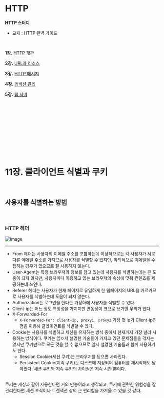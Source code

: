 # HTTP

<b>HTTP 스터디</b>

- 교재 : HTTP 완벽 가이드
<br>

<b>1장.</b> [HTTP 개관](https://github.com/Nhahan/HTTP/wiki/1%EC%9E%A5.-HTTP-%EA%B0%9C%EA%B4%80)

<b>2장.</b> [URL과 리소스](https://github.com/Nhahan/HTTP/wiki/2%EC%9E%A5.-URL%EA%B3%BC-%EB%A6%AC%EC%86%8C%EC%8A%A4)

<b>3장.</b> [HTTP 메시지](https://github.com/Nhahan/HTTP/wiki/3%EC%9E%A5.-HTTP-%EB%A9%94%EC%8B%9C%EC%A7%80)

<b>4장.</b> [커넥션 관리](https://github.com/Nhahan/HTTP/wiki/4%EC%9E%A5.-TCP-%EC%BB%A4%EB%84%A5%EC%85%98)

<b>5장.</b> [웹 서버](https://github.com/Nhahan/HTTP/wiki/5%EC%9E%A5.-%EC%9B%B9%EC%84%9C%EB%B2%84)

<br><br><br><br><br><br><br><br><br><br>

# 11장. 클라이언트 식별과 쿠키

<br>

## 사용자를 식별하는 방법

<br>

### HTTP 헤더

![image](https://user-images.githubusercontent.com/81916648/150960869-c00a0b1b-d08c-416f-b5ea-69a73e20dae8.png)

<hr>

- From 헤더는 사용자의 이메일 주소를 포함하는데 이상적으로는 각 사용자가 서로 다른 이메일 주소를 가지므로 사용자를 식별할 수 있지만, 악의적으로 이메일을 수집하는 경우가 있으므로 잘 사용하지 않는다.
- User-Agent는 특정 브라우저의 정보를 담고 있는데 사용자를 식별하는데는 큰 도움이 되지 않지만, 사용자마다 이용하고 있는 브라우저의 속성에 맞춰 컨텐츠를 제공하는데 쓰인다.
- Referer 헤더는 사용자가 현재 페이지로 유입하게 한 웹페이지의 URL을 가르키므로 사용자를 식별하는데 도움이 되지 않는다.
- Authorization는 로그인을 한다는 가정하에 사용자를 식별할 수 있다.
- Client-ip는 어느 정도 특정성을 가지지만 변동성이 크므로 쓰기엔 무리가 있다.
- X-Forwarded-For
    - ```X-Forwarded-For: client-ip, proxy1, proxy2``` 가장 첫 ip가 Client-ip인 점을 이용해 클라이언트를 식별할 수 있다.
- Cookie는 사용자를 식별하고 세션을 유지하는 방식 중에서 현재까지 가장 널리 사용하는 방식이다. 쿠키는 앞ㅇ서 설명한 기술들이 가지고 있던 문제점들을 겪지는 않지만 쿠키만으로 모든 것을 할 수 없으므로 앞서 설명한 기술들과 함께 사용하기도 한다.
    - Session Cookie(세션 쿠키)는 브라우저를 닫으면 사라진다.
    - Persistent Cookie(지속 쿠키)는 디스크에 저장되어 컴퓨터를 재시작해도 남아있다. 세션 쿠키와 지속 쿠키의 차이점은 지속 시간 뿐이다.

<br>
쿠키는 캐싱과 같이 사용한다면 거의 만능이라고 생각되고, 쿠키에 관련한 위험성을 잘 관리한다면 세션 조작이나 트랜잭션 상의 큰 편리함을 가져올 수 있을 것 같다.
